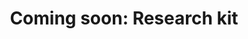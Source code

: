 ---
layout: page
title:  "Coming soon: Research kit"
lang: en
category: "Tools"

permalink: "/research-kit/"
trans_url: "/fr-needed/"
---